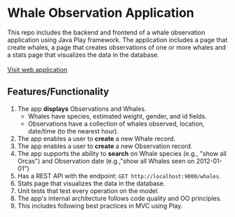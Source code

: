 
# Whale Observation Application
This repo includes the backend and frontend of a whale observation application using Java Play framework. The application includes a page that create whales, a page that creates observations of one or more whales and a stats page that visualizes the data in the database.</br> </br>
[Visit web application](https://gentle-savannah-14222.herokuapp.com/Whales)

## Features/Functionality
1. The app **displays** Observations and Whales.
   - Whales have species, estimated weight, gender, and id fields.
   - Observations have a collection of whales observed, location, date/time (to the nearest hour).
2. The app enables a user to **create** a new Whale record. 
3. The app enables a user to **create** a new Observation record. 
4. The app supports the ability to **search** on Whale species (e.g., "show all Orcas") and Observation date (e.g.,"show all Whales seen on 2012-01-01")
5. Has a REST API with the endpoint: `GET http://localhost:9000/whales`.
6. Stats page that visualizes the data in the database.
7. Unit tests that test every operation on the model.
8. The app's internal architecture follows code quality and OO principles. 
9. This includes following best practices in MVC using Play. 
